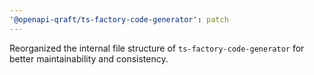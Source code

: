 ```yaml
---
'@openapi-qraft/ts-factory-code-generator': patch
---
```


Reorganized the internal file structure of `ts-factory-code-generator` for better maintainability and consistency.
